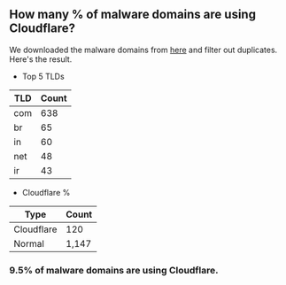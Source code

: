 ## How many % of malware domains are using Cloudflare?


We downloaded the malware domains from [here](https://urlhaus.abuse.ch) and filter out duplicates.
Here's the result.


[//]: # (start replacement)


- Top 5 TLDs

| TLD | Count |
| --- | --- |
| com | 638 |
| br | 65 |
| in | 60 |
| net | 48 |
| ir | 43 |


- Cloudflare %

| Type | Count |
| --- | --- |
| Cloudflare | 120 |
| Normal | 1,147 |


### 9.5% of malware domains are using Cloudflare.